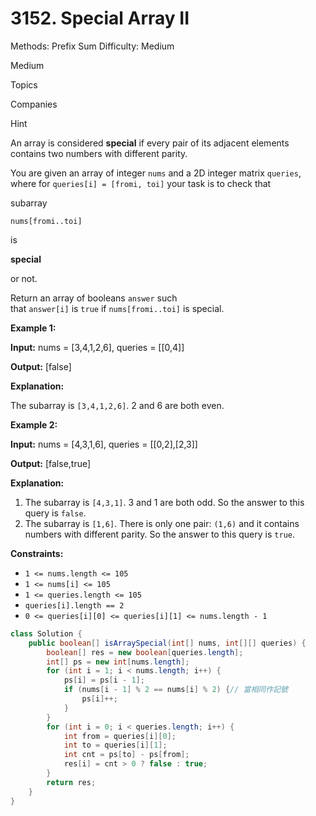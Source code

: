 # 3152. Special Array II

Methods: Prefix Sum
Difficulty: Medium

Medium

Topics

Companies

Hint

An array is considered **special** if every pair of its adjacent elements contains two numbers with different parity.

You are given an array of integer `nums` and a 2D integer matrix `queries`, where for `queries[i] = [fromi, toi]` your task is to check that

subarray

```
nums[fromi..toi]
```

is

**special**

or not.

Return an array of booleans `answer` such that `answer[i]` is `true` if `nums[fromi..toi]` is special.

**Example 1:**

**Input:** nums = [3,4,1,2,6], queries = [[0,4]]

**Output:** [false]

**Explanation:**

The subarray is `[3,4,1,2,6]`. 2 and 6 are both even.

**Example 2:**

**Input:** nums = [4,3,1,6], queries = [[0,2],[2,3]]

**Output:** [false,true]

**Explanation:**

1. The subarray is `[4,3,1]`. 3 and 1 are both odd. So the answer to this query is `false`.
2. The subarray is `[1,6]`. There is only one pair: `(1,6)` and it contains numbers with different parity. So the answer to this query is `true`.

**Constraints:**

- `1 <= nums.length <= 105`
- `1 <= nums[i] <= 105`
- `1 <= queries.length <= 105`
- `queries[i].length == 2`
- `0 <= queries[i][0] <= queries[i][1] <= nums.length - 1`

```java
class Solution {
    public boolean[] isArraySpecial(int[] nums, int[][] queries) {
        boolean[] res = new boolean[queries.length];
        int[] ps = new int[nums.length];
        for (int i = 1; i < nums.length; i++) {
            ps[i] = ps[i - 1];
            if (nums[i - 1] % 2 == nums[i] % 2) {// 當相同作記號
                ps[i]++;
            }
        }
        for (int i = 0; i < queries.length; i++) {
            int from = queries[i][0];
            int to = queries[i][1];
            int cnt = ps[to] - ps[from];
            res[i] = cnt > 0 ? false : true;
        }
        return res;
    }
}
```
